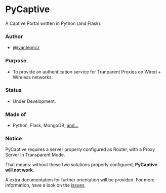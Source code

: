 # PyCaptive

A Captive Portal written in Python (and Flask).


### Author

- [@ivanleoncz](https://twitter.com/ivanleoncz)


### Purpose

- To provide an authentication service for Tranparent Proxies on Wired + Wireless networks.


### Status

- Under Development.


### Made of

- Python, Flask, MongoDB, [and...](https://github.com/ivanlmj/PyCaptive/blob/master/requirements.txt)


### Notice

PyCaptive requires a server properly configured as Router, with a Proxy Server in Transparent Mode. 

That means: without these two solutions properly configured, **PyCaptive will not work**.

A extra documentation for further orientation will be provided. For more information, have a look on the [issues](https://github.com/ivanlmj/PyCaptive/issues?utf8=%E2%9C%93&q=is%3Aissue+is%3Aall).


